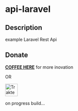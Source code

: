 # api-laravel

## Description
example Laravel Rest Api

## Donate

**[COFFEE HERE](https://saidqb.github.io/coffee)** for more inovation

OR

<a href="https://trakteer.id/saidqb" target="_blank"><img id="wse-buttons-preview" src="https://cdn.trakteer.id/images/embed/trbtn-red-1.png?date=18-11-2023" height="40" style="border:0px;height:40px;" alt="Trakteer Saya"></a>


on progress build...
